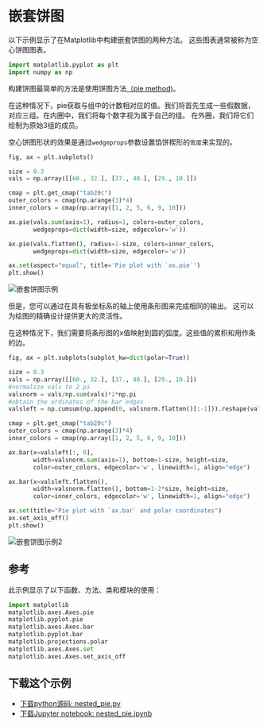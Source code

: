 # 嵌套饼图

以下示例显示了在Matplotlib中构建嵌套饼图的两种方法。 这些图表通常被称为空心饼图图表。

```python
import matplotlib.pyplot as plt
import numpy as np
```

构建饼图最简单的方法是使用饼图方法[（pie method)](https://matplotlib.org/api/_as_gen/matplotlib.axes.Axes.pie.html#matplotlib.axes.Axes.pie)。

在这种情况下，pie获取与组中的计数相对应的值。我们将首先生成一些假数据，对应三组。在内圈中，我们将每个数字视为属于自己的组。 在外圈，我们将它们绘制为原始3组的成员。

空心饼图形状的效果是通过``wedgeprops``参数设置馅饼楔形的``宽度``来实现的。

```python
fig, ax = plt.subplots()

size = 0.3
vals = np.array([[60., 32.], [37., 40.], [29., 10.]])

cmap = plt.get_cmap("tab20c")
outer_colors = cmap(np.arange(3)*4)
inner_colors = cmap(np.array([1, 2, 5, 6, 9, 10]))

ax.pie(vals.sum(axis=1), radius=1, colors=outer_colors,
       wedgeprops=dict(width=size, edgecolor='w'))

ax.pie(vals.flatten(), radius=1-size, colors=inner_colors,
       wedgeprops=dict(width=size, edgecolor='w'))

ax.set(aspect="equal", title='Pie plot with `ax.pie`')
plt.show()
```

![嵌套饼图示例](https://matplotlib.org/_images/sphx_glr_nested_pie_001.png)

但是，您可以通过在具有极坐标系的轴上使用条形图来完成相同的输出。 这可以为绘图的精确设计提供更大的灵活性。

在这种情况下，我们需要将条形图的x值映射到圆的弧度。这些值的累积和用作条的边。

```python
fig, ax = plt.subplots(subplot_kw=dict(polar=True))

size = 0.3
vals = np.array([[60., 32.], [37., 40.], [29., 10.]])
#normalize vals to 2 pi
valsnorm = vals/np.sum(vals)*2*np.pi
#obtain the ordinates of the bar edges
valsleft = np.cumsum(np.append(0, valsnorm.flatten()[:-1])).reshape(vals.shape)

cmap = plt.get_cmap("tab20c")
outer_colors = cmap(np.arange(3)*4)
inner_colors = cmap(np.array([1, 2, 5, 6, 9, 10]))

ax.bar(x=valsleft[:, 0],
       width=valsnorm.sum(axis=1), bottom=1-size, height=size,
       color=outer_colors, edgecolor='w', linewidth=1, align="edge")

ax.bar(x=valsleft.flatten(),
       width=valsnorm.flatten(), bottom=1-2*size, height=size,
       color=inner_colors, edgecolor='w', linewidth=1, align="edge")

ax.set(title="Pie plot with `ax.bar` and polar coordinates")
ax.set_axis_off()
plt.show()
```

![嵌套饼图示例2](https://matplotlib.org/_images/sphx_glr_nested_pie_002.png)

## 参考

此示例显示了以下函数、方法、类和模块的使用：

```python
import matplotlib
matplotlib.axes.Axes.pie
matplotlib.pyplot.pie
matplotlib.axes.Axes.bar
matplotlib.pyplot.bar
matplotlib.projections.polar
matplotlib.axes.Axes.set
matplotlib.axes.Axes.set_axis_off
```

## 下载这个示例
            
- [下载python源码: nested_pie.py](https://matplotlib.org/_downloads/nested_pie.py)
- [下载Jupyter notebook: nested_pie.ipynb](https://matplotlib.org/_downloads/nested_pie.ipynb)